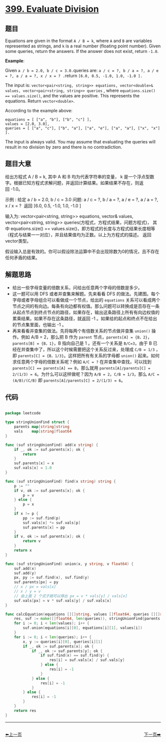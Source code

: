 # [399. Evaluate Division](https://leetcode.com/problems/evaluate-division/)


## 题目

Equations are given in the format `A / B = k`, where `A` and `B` are variables represented as strings, and `k` is a real number (floating point number). Given some queries, return the answers. If the answer does not exist, return `-1.0`.

**Example**:

Given `a / b = 2.0, b / c = 3.0.`queries are: `a / c = ?, b / a = ?, a / e = ?, a / a = ?, x / x = ? .`return `[6.0, 0.5, -1.0, 1.0, -1.0 ].`

The input is: `vector<pair<string, string>> equations, vector<double>& values, vector<pair<string, string>> queries` , where `equations.size() == values.size()`, and the values are positive. This represents the equations. Return `vector<double>`.

According to the example above:

    equations = [ ["a", "b"], ["b", "c"] ],
    values = [2.0, 3.0],
    queries = [ ["a", "c"], ["b", "a"], ["a", "e"], ["a", "a"], ["x", "x"] ].

The input is always valid. You may assume that evaluating the queries will result in no division by zero and there is no contradiction.


## 题目大意

给出方程式 A / B = k, 其中 A 和 B 均为代表字符串的变量， k 是一个浮点型数字。根据已知方程式求解问题，并返回计算结果。如果结果不存在，则返回 -1.0。

示例 :
给定 a / b = 2.0, b / c = 3.0
问题: a / c = ?, b / a = ?, a / e = ?, a / a = ?, x / x = ? 
返回 [6.0, 0.5, -1.0, 1.0, -1.0 ]

输入为: vector<pair<string, string>> equations, vector<double>& values, vector<pair<string, string>> queries(方程式，方程式结果，问题方程式)， 其中 equations.size() == values.size()，即方程式的长度与方程式结果长度相等（程式与结果一一对应），并且结果值均为正数。以上为方程式的描述。 返回vector<double>类型。

假设输入总是有效的。你可以假设除法运算中不会出现除数为0的情况，且不存在任何矛盾的结果。


## 解题思路


- 给出一些字母变量的倍数关系，问给出任意两个字母的倍数是多少。
- 这一题可以用 DFS 或者并查集来解题。先来看看 DFS 的做法。先建图。每个字母或者字母组合可以看做成一个节点，给出的 `equations` 关系可以看成两个节点之间的有向边。每条有向边都有权值。那么问题可以转换成是否存在一条从起点节点到终点节点的路径，如果存在，输出这条路径上所有有向边权值的累乘结果。如果不存在这条路径，就返回 -1 。如果给的起点和终点不在给出的节点集里面，也输出 -1 。
- 再来看看并查集的做法。先将每两个有倍数关系的节点做并查集 `union()` 操作。例如 A/B = 2，那么把 B 作为 `parent` 节点，`parents[A] = {B，2}`，`parents[B] = {B，1}`，B 指向自己是 1 。还有一个关系是 `B/C=3`，由于 B 已经在并查集中了，所以这个时候需要把这个关系反过来，处理成 `C/B = 1/3` ，即 `parents[C] = {B，1/3}`。这样把所有有关系的字母都 `union()` 起来。如何求任意两个字母的倍数关系呢？例如 `A/C = ?` 在并查集中查找，可以找到 `parents[C] == parents[A] == B`，那么就用 `parents[A]/parents[C] = 2/(1/3) = 6`。为什么可以这样做呢？因为 `A/B = 2`，`C/B = 1/3`，那么 `A/C = (A/B)/(C/B)` 即 `parents[A]/parents[C] = 2/(1/3) = 6`。


## 代码

```go

package leetcode

type stringUnionFind struct {
    parents map[string]string
    vals    map[string]float64
}

func (suf stringUnionFind) add(x string) {
    if _, ok := suf.parents[x]; ok {
        return
    }
    suf.parents[x] = x
    suf.vals[x] = 1.0
}

func (suf stringUnionFind) find(x string) string {
    p := ""
    if v, ok := suf.parents[x]; ok {
        p = v
    } else {
        p = x
    }
    if x != p {
        pp := suf.find(p)
        suf.vals[x] *= suf.vals[p]
        suf.parents[x] = pp
    }
    if v, ok := suf.parents[x]; ok {
        return v
    }
    return x
}

func (suf stringUnionFind) union(x, y string, v float64) {
    suf.add(x)
    suf.add(y)
    px, py := suf.find(x), suf.find(y)
    suf.parents[px] = py
    // x / px = vals[x]
    // x / y = v
    // 由上面 2 个式子就可以得出 px = v * vals[y] / vals[x]
    suf.vals[px] = v * suf.vals[y] / suf.vals[x]
}

func calcEquation(equations [][]string, values []float64, queries [][]string) []float64 {
    res, suf := make([]float64, len(queries)), stringUnionFind{parents: map[string]string{}, vals: map[string]float64{}}
    for i := 0; i < len(values); i++ {
        suf.union(equations[i][0], equations[i][1], values[i])
    }
    for i := 0; i < len(queries); i++ {
        x, y := queries[i][0], queries[i][1]
        if _, ok := suf.parents[x]; ok {
            if _, ok := suf.parents[y]; ok {
                if suf.find(x) == suf.find(y) {
                    res[i] = suf.vals[x] / suf.vals[y]
                } else {
                    res[i] = -1
                }
            } else {
                res[i] = -1
            }
        } else {
            res[i] = -1
        }
    }
    return res
}

```


----------------------------------------------
<div style="display: flex;justify-content: space-between;align-items: center;">
<p><a href="https://books.halfrost.com/leetcode/ChapterFour/0300~0399/0397.Integer-Replacement/">⬅️上一页</a></p>
<p><a href="https://books.halfrost.com/leetcode/ChapterFour/0400~0499/0400.Nth-Digit/">下一页➡️</a></p>
</div>
